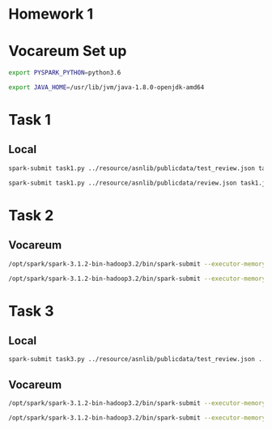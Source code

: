 # Homework 1

# Vocareum Set up
```bash
export PYSPARK_PYTHON=python3.6
```

```bash
export JAVA_HOME=/usr/lib/jvm/java-1.8.0-openjdk-amd64
```

# Task 1

## Local

```bash
spark-submit task1.py ../resource/asnlib/publicdata/test_review.json task1.json
```

```bash
spark-submit task1.py ../resource/asnlib/publicdata/review.json task1.json
```

# Task 2 


## Vocareum
```bash
/opt/spark/spark-3.1.2-bin-hadoop3.2/bin/spark-submit --executor-memory 4G --driver-memory 4G task2.py ../resource/asnlib/publicdata/test_review.json task2.json 2
```

```bash
/opt/spark/spark-3.1.2-bin-hadoop3.2/bin/spark-submit --executor-memory 4G --driver-memory 4G task2.py ../resource/asnlib/publicdata/review.json task2.json 2
```

# Task 3

## Local
```bash
spark-submit task3.py ../resource/asnlib/publicdata/test_review.json ../resource/asnlib/publicdata/business.json  output_question_a.txt output_question_b.json
```

## Vocareum
```bash
/opt/spark/spark-3.1.2-bin-hadoop3.2/bin/spark-submit --executor-memory 4G --driver-memory 4G task3.py ../resource/asnlib/publicdata/test_review.json ../resource/asnlib/publicdata/business.json  output_question_a.txt output_question_b.json
```

```bash
/opt/spark/spark-3.1.2-bin-hadoop3.2/bin/spark-submit --executor-memory 4G --driver-memory 4G task3.py ../resource/asnlib/publicdata/review.json ../resource/asnlib/publicdata/business.json  output_question_a.txt output_question_b.json
```